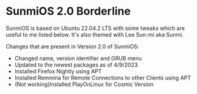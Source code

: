 # SunmiOS 2.0 Borderline
SunmiOS is based on Ubuntu 22.04.2 LTS with some tweaks which are useful to me listed below. It's also themed with Lee Sun-mi aka Sunmi.

Changes that are present in Version 2.0 of SunmiOS:

- Changed name, version identifier and GRUB menu
- Updated to the newest packages as of 4/9/2023
- Installed Firefox Nightly using APT
- Installed Remmina for Remote Connections to other Clients using APT
- (Not working)Installed PlayOnLinux for Cosmic Version


